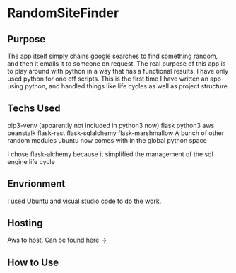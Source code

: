 # RandomSiteFinder #

## Purpose ##

The app itself simply chains google searches to find something random, and then it emails it to someone on request. The real purpose of this app is to play around with python in a way that has a functional results.
I have only used python for one off scripts. This is the first time I have written an app using python, and handled things like life cycles as well as project structure.

## Techs Used ##

pip3-venv (apparently not included in python3 now)
flask
python3
aws beanstalk
flask-rest
flask-sqlalchemy
flask-marshmallow
A bunch of other random modules ubuntu now comes with in the global python space

I chose flask-alchemy because it simplified the management of the sql engine life cycle
## Envrionment ##
I used Ubuntu and visual studio code to do the work. 

## Hosting ##

Aws to host. Can be found here -> <insert public facing url>

## How to Use ##
<insert description of restful controller when done>
